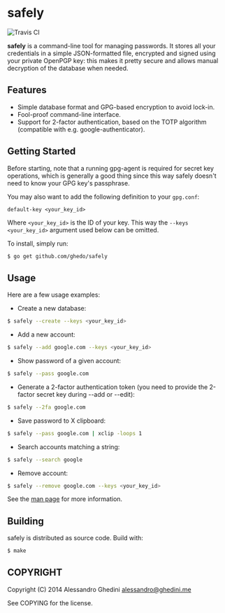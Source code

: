 safely
======

![Travis CI](https://secure.travis-ci.org/ghedo/safely.png)

**safely** is a command-line tool for managing passwords. It stores all your
credentials in a simple JSON-formatted file, encrypted and signed using your
private OpenPGP key: this makes it pretty secure and allows manual decryption
of the database when needed.

## Features

 * Simple database format and GPG-based encryption to avoid lock-in.
 * Fool-proof command-line interface.
 * Support for 2-factor authentication, based on the TOTP algorithm
   (compatible with e.g. google-authenticator).

## Getting Started

Before starting, note that a running gpg-agent is required for secret key
operations, which is generally a good thing since this way safely doesn't
need to know your GPG key's passphrase.

You may also want to add the following definition to your `gpg.conf`:

```
default-key <your_key_id>
```

Where `<your_key_id>` is the ID of your key. This way the `--keys <your_key_id>`
argument used below can be omitted.

To install, simply run:

```bash
$ go get github.com/ghedo/safely
```

## Usage

Here are a few usage examples:

 * Create a new database:

```bash
$ safely --create --keys <your_key_id>
```

 * Add a new account:

```bash
$ safely --add google.com --keys <your_key_id>
```

 * Show password of a given account:

```bash
$ safely --pass google.com
```

 * Generate a 2-factor authentication token (you need to provide the 2-factor
   secret key during --add or --edit):

```bash
$ safely --2fa google.com
```

 * Save password to X clipboard:

```bash
$ safely --pass google.com | xclip -loops 1
```

 * Search accounts matching a string:

```bash
$ safely --search google
```

 * Remove account:

```bash
$ safely --remove google.com --keys <your_key_id>
```

See the [man page](http://ghedo.github.io/safely/) for more information.

## Building

safely is distributed as source code. Build with:

```bash
$ make
```

## COPYRIGHT

Copyright (C) 2014 Alessandro Ghedini <alessandro@ghedini.me>

See COPYING for the license.
